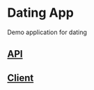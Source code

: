 # Dating App

Demo application for dating

## [API](https://github.com/lukalukaluka7000/DatingApp/blob/master/API)
## [Client](https://github.com/lukalukaluka7000/DatingApp/blob/master/client)